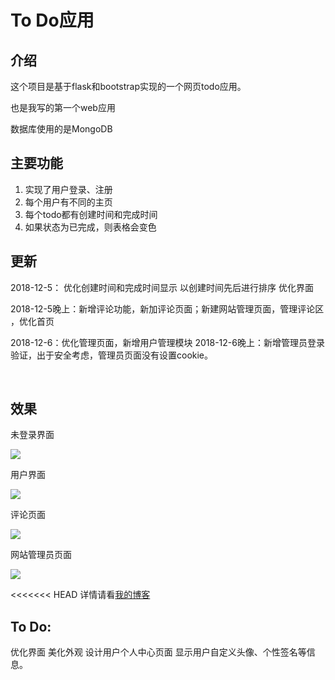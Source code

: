 # To Do应用

## 介绍

这个项目是基于flask和bootstrap实现的一个网页todo应用。

也是我写的第一个web应用

数据库使用的是MongoDB





## 主要功能

1. 实现了用户登录、注册
2. 每个用户有不同的主页
3. 每个todo都有创建时间和完成时间
4. 如果状态为已完成，则表格会变色
## 更新
2018-12-5： 优化创建时间和完成时间显示  以创建时间先后进行排序
​            		优化界面  

2018-12-5晚上：新增评论功能，新加评论页面；新建网站管理页面，管理评论区 ，优化首页

2018-12-6：优化管理页面，新增用户管理模块
2018-12-6晚上：新增管理员登录验证，出于安全考虑，管理员页面没有设置cookie。



​		


## 效果
未登录界面

![](https://i.loli.net/2018/12/05/5c073e7b22a1d.png) 

用户界面

![](https://i.loli.net/2018/12/05/5c073eb4e3f9c.png) 

评论页面

![](https://i.loli.net/2018/12/05/5c07dfb21ae4e.png) 

网站管理员页面

 ![](https://i.loli.net/2018/12/06/5c088980bf856.png) 

<<<<<<< HEAD
详情请看[我的博客](https://forali.club/2018/12/04/%E7%AC%AC%E4%B8%80%E4%B8%AAweb%E5%BA%94%E7%94%A8/)

## To Do:
优化界面
美化外观
设计用户个人中心页面
显示用户自定义头像、个性签名等信息。
